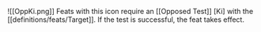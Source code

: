 ![[OppKi.png]]  Feats with this icon require an [[Opposed Test]] [Ki] with the [[definitions/feats/Target]].
If the test is successful, the feat takes effect.